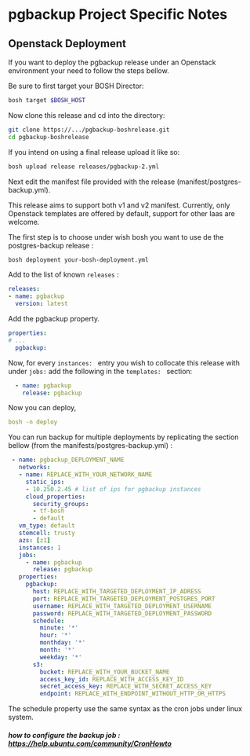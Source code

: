 # pgbackup Project Specific Notes

## Openstack Deployment
If you want to deploy the pgbackup release under  an Openstack environment your need to follow the steps bellow.


Be sure to first target your BOSH Director:
```sh
bosh target $BOSH_HOST
```
Now clone this release and cd into the directory:
```sh
git clone https://.../pgbackup-boshrelease.git
cd pgbackup-boshrelease
```
If you intend on using a final release upload it like so:
```sh
bosh upload release releases/pgbackup-2.yml
```

Next edit the manifest file provided with the release (manifest/postgres-backup.yml).

This release aims to support both v1 and v2 manifest. Currently, only Openstack templates are offered by default, 
support for other Iaas are welcome.

The first step is to choose under wish bosh you want to use de the postgres-backup release :
```sh
bosh deployment your-bosh-deployment.yml
```

Add to the list of known `releases` :

```yaml
releases:
- name: pgbackup
  version: latest
```

Add the pgbackup property.

```yaml
properties:
# ... 
  pgbackup:
```

Now, for every `instances: ` entry you wish to collocate this release with under `jobs:` add the following in the `templates: ` section:

```yaml
  - name: pgbackup
    release: pgbackup
```

Now you can deploy,

```yaml
bosh -n deploy
```

You can run backup for multiple deployments by replicating the section bellow (from the manifests/postgres-backup.yml) :

```yaml
 - name: pgbackup_DEPLOYMENT_NAME
   networks:
   - name: REPLACE_WITH_YOUR_NETWORK_NAME
     static_ips:
     - 10.250.2.45 # list of ips for pgbackup instances
     cloud_properties:
       security_groups:
       - tf-bosh
       - default
   vm_type: default
   stemcell: trusty
   azs: [z1]
   instances: 1
   jobs:
     - name: pgbackup
       release: pgbackup
   properties:
     pgbackup:
       host: REPLACE_WITH_TARGETED_DEPLOYMENT_IP_ADRESS
       port: REPLACE_WITH_TARGETED_DEPLOYMENT_POSTGRES_PORT
       username: REPLACE_WITH_TARGETED_DEPLOYMENT_USERNAME
       password: REPLACE_WITH_TARGETED_DEPLOYMENT_PASSWORD
       schedule: 
         minute: '*'
         hour: '*'
         monthday: '*'
         month: '*'
         weekday: '*'
       s3:
         bucket: REPLACE_WITH_YOUR_BUCKET_NAME
         access_key_id: REPLACE_WITH_ACCESS_KEY_ID
         secret_access_key: REPLACE_WITH_SECRET_ACCESS_KEY
         endpoint: REPLACE_WITH_ENDPOINT_WITHOUT_HTTP_OR_HTTPS

```

The schedule property use the same syntax as the cron jobs under linux system.
##### how to configure the backup job  : https://help.ubuntu.com/community/CronHowto